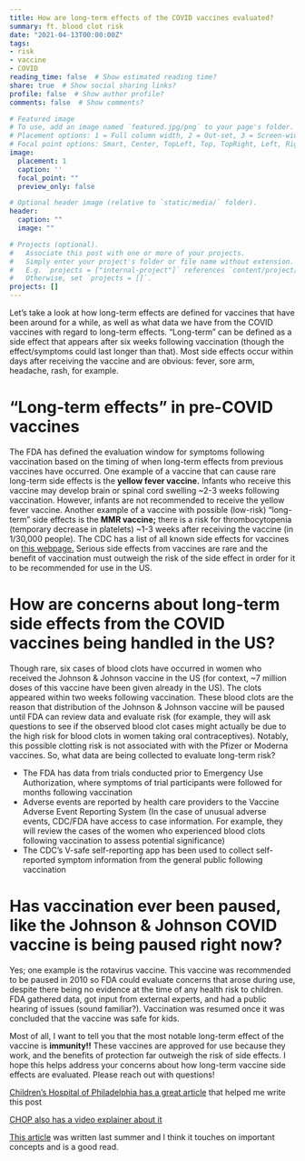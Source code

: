 ```yaml
---
title: How are long-term effects of the COVID vaccines evaluated?
summary: ft. blood clot risk
date: "2021-04-13T00:00:00Z"
tags:
- risk
- vaccine
- COVID
reading_time: false  # Show estimated reading time?
share: true  # Show social sharing links?
profile: false  # Show author profile?
comments: false  # Show comments?

# Featured image
# To use, add an image named `featured.jpg/png` to your page's folder.
# Placement options: 1 = Full column width, 2 = Out-set, 3 = Screen-width
# Focal point options: Smart, Center, TopLeft, Top, TopRight, Left, Right, BottomLeft, Bottom, BottomRight
image:
  placement: 1
  caption: ''
  focal_point: ""
  preview_only: false

# Optional header image (relative to `static/media/` folder).
header:
  caption: ""
  image: ""

# Projects (optional).
#   Associate this post with one or more of your projects.
#   Simply enter your project's folder or file name without extension.
#   E.g. `projects = ["internal-project"]` references `content/project/deep-learning/index.md`.
#   Otherwise, set `projects = []`.
projects: []
---
```

Let’s take a look at how long-term effects are defined for vaccines that have been around for a while, as well as what data we have from the COVID vaccines with regard to long-term effects. “Long-term” can be defined as a side effect that appears after six weeks following vaccination (though the effect/symptoms could last longer than that). Most side effects occur within days after receiving the vaccine and are obvious: fever, sore arm, headache, rash, for example. 

# “Long-term effects” in pre-COVID vaccines

The FDA has defined the evaluation window for symptoms following vaccination based on the timing of when long-term effects from previous vaccines have occurred. One example of a vaccine that can cause rare long-term side effects is the **yellow fever vaccine.** Infants who receive this vaccine may develop brain or spinal cord swelling ~2-3 weeks following vaccination. However, infants are not recommended to receive the yellow fever vaccine. Another example of a vaccine with possible (low-risk) “long-term” side effects is the **MMR vaccine;** there is a risk for thrombocytopenia (temporary decrease in platelets) ~1-3 weeks after receiving the vaccine (in 1/30,000 people). The CDC has a list of all known side effects for vaccines on [this webpage.](https://www.cdc.gov/vaccines/vac-gen/side-effects.htm) Serious side effects from vaccines are rare and the benefit of vaccination must outweigh the risk of the side effect in order for it to be recommended for use in the US.

# How are concerns about long-term side effects from the COVID vaccines being handled in the US?

Though rare, six cases of blood clots have occurred in women who received the Johnson & Johnson vaccine in the US (for context, ~7 million doses of this vaccine have been given already in the US). The clots appeared within two weeks following vaccination. These blood clots are the reason that distribution of the Johnson & Johnson vaccine will be paused until FDA can review data and evaluate risk (for example, they will ask questions to see if the observed blood clot cases might actually be due to the high risk for blood clots in women taking oral contraceptives). Notably, this possible clotting risk is not associated with with the Pfizer or Moderna vaccines. So, what data are being collected to evaluate long-term risk?

- The FDA has data from trials conducted prior to Emergency Use Authorization, where symptoms of trial participants were followed for months following vaccination
- Adverse events are reported by health care providers to the Vaccine Adverse Event Reporting System (In the case of unusual adverse events, CDC/FDA have access to case information. For example, they will review the cases of the women who experienced blood clots following vaccination to assess potential significance)
- The CDC’s V-safe self-reporting app has been used to collect self-reported symptom information from the general public following vaccination

# Has vaccination ever been paused, like the Johnson & Johnson COVID vaccine is being paused right now?

Yes; one example is the rotavirus vaccine. This vaccine was recommended to be paused in 2010 so  FDA could evaluate concerns that arose during use, despite there being no evidence at the time of any health risk to children. FDA gathered data, got input from external experts, and had a public hearing of issues (sound familiar?). Vaccination was resumed once it was concluded that the vaccine was safe for kids.

Most of all, I want to tell you that the most notable long-term effect of the vaccine is **immunity!!** These vaccines are approved for use because they work, and the benefits of protection far outweigh the risk of side effects. I hope this helps address your concerns about how long-term vaccine side effects are evaluated. Please reach out with questions!


[Children’s Hospital of Philadelphia has a great article](https://www.chop.edu/news/long-term-side-effects-covid-19-vaccine) that helped me write this post

[CHOP also has a video explainer about it](https://www.chop.edu/centers-programs/vaccine-education-center/video/what-are-the-long-term-side-effects-of-covid-19-vaccine)

[This article](https://edwardnirenberg.medium.com/long-term-effects-of-covid-19-vaccines-should-you-be-worried-c3c3a547b565) was written last summer and I think it touches on important concepts and is a good read.